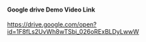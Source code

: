 #### Google drive Demo Video Link


https://drive.google.com/open?id=1F8fLs2UvWh8wTSbi_026oRExBLDyLwwW

